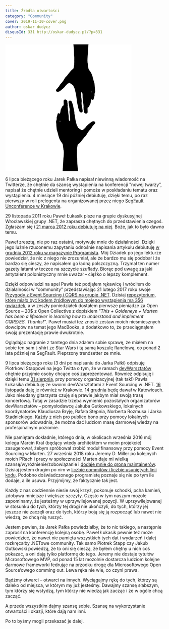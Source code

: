```yaml
---
title: Źródła otwartości
category: "Community"
cover: 2019-11-30-cover.png
author: oskar dudycz
disqusId: 331 http://oskar-dudycz.pl/?p=331
---
```


![cover](2019-11-30-cover.png)

6 lipca bieżącego roku Jarek Pałka napisał niewinną wiadomość na Twitterze, że chętnie da szansę wystąpienia na konferencji "nowej twarzy”, napisał że chętnie udzieli mentoring i pomoże w poskładaniu tematu oraz wystąpienia. 4 miesiące 19 dni później debiutuję, dzięki temu, po raz pierwszy w roli prelegenta na organizowanej przez niego [SegFault Unconference w Krakowie](https://segfault.events/sites/krakow2019/abstracts/cienie-i-blaski-event-driven-design/).

29 listopada 2011 roku Paweł Łukasik pisze na grupie dyskusyjnej Wrocławskiej grupy .NET, że zaprasza chętnych do przedstawienia czegoś. Zgłaszam się i [21 marca 2012 roku debiutuję na niej](https://oskar-dudycz.pl/2012/03/23/wrocnet-team-foundation-server-to-nie/). Boże, jak to było dawno temu.

Paweł zresztą, nie po raz ostatni, motywuje mnie do działalności. Dzięki jego luźnie rzuconemu zapytaniu odnośnie napisania artykułu debiutuję [w grudniu 2012 roku w magazynie Programista](https://programistamag.pl/tworzymy-aplikacje-na-windows-8/). Mój Dziadek po jego lekturze powiedział, że nic z niego nie zrozumiał, ale że bardzo mu się podobał i że bardzo się cieszy, że napisałem go ładną polszczyzną. Trzymał ten numer gazety latami w teczce na szczycie szuflady. Biorąc pod uwagę za jaki antytalent polonistyczny mnie uważał – ciężko o lepszy komplement.

Dzięki odpowiedzi na apel Pawła też podjąłem rękawicę i wróciłem do działalności w "community” przedstawiając 21 lutego 2017 roku swoje [Przygody z Event Sourcing i CQRS na grupie .NET](https://www.youtube.com/watch?v=i1XDr9km0RY). Dzisiaj [repozytorium, które miało być kodem źródłowym do mojego wystąpienia ma 356 gwiazdek](https://github.com/oskardudycz/EventSourcing.NetCore), a w zeszły poniedziałek dostałem pierwsze pieniądze za Open Source – 20$ z Open Collective z dopiskiem *"This + Goldeneye + Marten has been a lifesaver in learning how to understand and implement CQRS/ES. Thanks!"*. Paweł musiał też znosić zestaw moich nieśmiesznych dowcipów na temat jego MacBooka, a dodatkowo to, że przeciągnąłem swoją prezentację prawie dwukrotnie.

Oglądając nagranie z tamtego dnia zdałem sobie sprawę, że miałem na sobie ten sam t-shirt ze Star Wars i tą samą koszulę flanelową, co ponad 2 lata później na SegFault. Pieprzony trendsetter ze mnie.

9 lipca bieżącego roku (3 dni po napisaniu do Jarka Pałki) odpisuję Piotrkowi Stappowi na jego Twitta o tym, że w ramach [devWarsztatów](http://devwarsztaty.pl/) chętnie przyjmie osoby chcące coś zaprezentować. Również odpisuję i dzięki temu [31 sierpnia](https://www.meetup.com/pl-PL/devWarsztaty/events/263135832/), przy pomocy organizacyjnej (tak tak!) Pawła Łukasika debiutuję ze swoimi devWarsztatami z Event Sourcing w .NET. [16 listopada](https://www.meetup.com/devWarsztaty/events/266056303/) daję je również w Krakowie. [14 grudnia](https://www.meetup.com/devWarsztaty/events/266616508/) będę dawał w Katowicach. Jako nieudany gitarzysta czuję się prawie jakbym miał swoją trasę koncertową. Tutaj w zasadzie trzeba wymienić pozostałych organizatorów devWarsztatów – pomysłodawcę Jakuba Gutkowskiego, lokalnych koordynatorów Klaudiusza Bryję, Rafała Stępnia, Norberta Rozmusa i Jarka Stadnickiego. Każdy z nich pro publico bono przy pomocy lokalnych sponsorów udowadnia, że można dać ludziom masę darmowej wiedzy na profesjonalnym poziomie.

Nie pamiętam dokładnie, którego dnia, w okolicach września 2016 mój kolega Marcin Kral (będący wtedy architektem w moim projekcie) zasugerował, żebym spróbował zrobić moduł finansowy przy pomocy Event Sourcing w Marten. 27 września 2018 roku Jeremy D. Miller po kolejnych moich PRach i pracy w społeczności Marten daje mi wielką szansę/wyróżnienie/zobowiązanie i [dodaje mnie do grona maintainerów](https://jeremydmiller.com/2018/09/27/marten-3-0-is-released-and-introducing-the-new-core-team/). Dzisiaj jestem drugim po nim w [liczbie commitów i liczbie usuniętych linii kodu](https://github.com/JasperFx/marten/graphs/contributors). Podobno doświadczonego programistę poznaje się nie po tym ile dodaje, a ile usuwa. Przyjmijmy, że faktycznie tak jest.

Każdy z nas codziennie niesie swój krzyż, pokonuje schodki, pcha kamień, zdobywa mniejsze i większe szczyty. Często w tym naszym mozole zapominamy, że jesteśmy w uprzywilejowanej pozycji. W uprzywilejowanej w stosunku do tych, którzy tej drogi nie ukończyli, do tych, którzy jej jeszcze nie zaczęli oraz do tych, którzy boją się ją rozpocząć lub nawet nie wiedzą, że chcą nią ruszyć.

Jestem pewien, że Jarek Pałka powiedziałby, że to nic takiego, a następnie zaprosił na konferencję kolejną osobę. Paweł Łukasik pewnie też może powiedzieć, że nawet nie pamięta wszystkich tych dat i wydarzeń i dalej rozkręcałby .NETowe community. Tak samo Piotrek Stapp czy Jakub Gutkowski powiedzą, że to oni się cieszą, że byłem chętny u nich coś pokazać, a oni dają tylko platformę do tego. Jeremy nie dostaje tytułów Microsoftowego MVP, od ponad 15 lat mozolnie dostarcza ludziom kolejne darmowe frameworki fedrując na przodku drogę dla Microsoftowego Open Source’owego comming out. Lewa ręka nie wie, co czyni prawa.

Bądźmy otwarci – otwarci na innych. Wyciągajmy rękę do tych, którzy są daleko od miejsca, w którym my już jesteśmy. Dawajmy szansę słabszym, tym którzy się wstydzą, tym którzy nie wiedzą jak zacząć i że w ogóle chcą zacząć.

A przede wszystkim dajmy szansę sobie. Szansę na wykorzystanie otwartości i okazji, które dają nam inni.

Po to byśmy mogli przekazać je dalej.